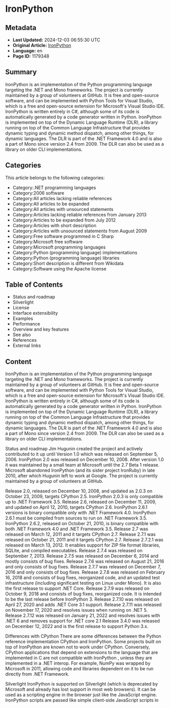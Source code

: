 # IronPython

## Metadata
- **Last Updated:** 2024-12-03 06:55:30 UTC
- **Original Article:** [IronPython](https://en.wikipedia.org/wiki/IronPython)
- **Language:** en
- **Page ID:** 1179348

## Summary
IronPython is an implementation of the Python programming language targeting the .NET and Mono frameworks. The project is currently maintained by a group of volunteers at GitHub. It is free and open-source software, and can be implemented with Python Tools for Visual Studio, which is a free and open-source extension for Microsoft's Visual Studio IDE.
IronPython is written entirely in C#, although some of its code is automatically generated by a code generator written in Python.
IronPython is implemented on top of the Dynamic Language Runtime (DLR), a library running on top of the Common Language Infrastructure that provides dynamic typing and dynamic method dispatch, among other things, for dynamic languages. The DLR is part of the .NET Framework 4.0 and is also a part of Mono since version 2.4 from 2009. The DLR can also be used as a library on older CLI implementations.

## Categories
This article belongs to the following categories:

- Category:.NET programming languages
- Category:2006 software
- Category:All articles lacking reliable references
- Category:All articles to be expanded
- Category:All articles with unsourced statements
- Category:Articles lacking reliable references from January 2013
- Category:Articles to be expanded from July 2012
- Category:Articles with short description
- Category:Articles with unsourced statements from August 2009
- Category:Free software programmed in C Sharp
- Category:Microsoft free software
- Category:Microsoft programming languages
- Category:Python (programming language) implementations
- Category:Python (programming language) libraries
- Category:Short description is different from Wikidata
- Category:Software using the Apache license

## Table of Contents

- Status and roadmap
- Silverlight
- License
- Interface extensibility
- Examples
- Performance
- Overview and key features
- See also
- References
- External links

## Content

IronPython is an implementation of the Python programming language targeting the .NET and Mono frameworks. The project is currently maintained by a group of volunteers at GitHub. It is free and open-source software, and can be implemented with Python Tools for Visual Studio, which is a free and open-source extension for Microsoft's Visual Studio IDE.
IronPython is written entirely in C#, although some of its code is automatically generated by a code generator written in Python.
IronPython is implemented on top of the Dynamic Language Runtime (DLR), a library running on top of the Common Language Infrastructure that provides dynamic typing and dynamic method dispatch, among other things, for dynamic languages. The DLR is part of the .NET Framework 4.0 and is also a part of Mono since version 2.4 from 2009. The DLR can also be used as a library on older CLI implementations.

Status and roadmap
Jim Hugunin created the project and actively contributed to it up until Version 1.0 which was released on September 5, 2006. IronPython 2.0 was released on December 10, 2008. After version 1.0 it was maintained by a small team at Microsoft until the 2.7 Beta 1 release. Microsoft abandoned IronPython (and its sister project IronRuby) in late 2010, after which Hugunin left to work at Google. The project is currently maintained by a group of volunteers at GitHub.

Release 2.0, released on December 10, 2008, and updated as 2.0.3 on October 23, 2009, targets CPython 2.5. IronPython 2.0.3 is only compatible up to .NET Framework 3.5.
Release 2.6, released on December 11, 2009, and updated on April 12, 2010, targets CPython 2.6. IronPython 2.6.1 versions is binary compatible only with .NET Framework 4.0. IronPython 2.6.1 must be compiled from sources to run on .NET Framework 3.5. IronPython 2.6.2, released on October 21, 2010, is binary compatible with both .NET Framework 4.0 and .NET Framework 3.5.
Release 2.7 was released on March 12, 2011 and it targets CPython 2.7.
Release 2.7.1 was released on October 21, 2011 and it targets CPython 2.7.
Release 2.7.2.1 was released on March 13, 2012. It enables support for ZIP file format libraries, SQLite, and compiled executables.
Release 2.7.4 was released on September 7, 2013.
Release 2.7.5 was released on December 6, 2014 and mostly consists of bug fixes.
Release 2.7.6 was released on August 21, 2016 and only consists of bug fixes.
Release 2.7.7 was released on December 7, 2016 and only consists of bug fixes.
Release 2.7.8 was released on February 16, 2018 and consists of bug fixes, reorganized code, and an updated test infrastructure (including significant testing on Linux under Mono). It is also the first release to support .NET Core.
Release 2.7.9 was released on October 9, 2018 and consists of bug fixes, reorganized code. It is intended to be the last release before IronPython 3.
Release 2.7.10 was released on April 27, 2020 and adds .NET Core 3.1 support.
Release 2.7.11 was released on November 17, 2020 and resolves issues when running on .NET 5.
Release 2.7.12 was released on January 21, 2022 and resolves issues with .NET 6 and removes support for .NET core 2.1
Release 3.4.0 was released on December 12, 2022 and is the first release to support Python 3.x.

Differences with CPython
There are some differences between the Python reference implementation CPython and IronPython. Some projects built on top of IronPython are known not to work under CPython. Conversely, CPython applications that depend on extensions to the language that are implemented in C are not compatible with IronPython
, unless they are implemented in a .NET interop. For example, NumPy was wrapped by Microsoft in 2011, allowing code and libraries dependent on it to be run directly from .NET Framework.

Silverlight
IronPython is supported on Silverlight (which is deprecated by Microsoft and already has lost support in most web browsers). It can be used as a scripting engine in the browser just like the JavaScript engine. IronPython scripts are passed like simple client-side JavaScript scripts in <script>-tags. It is then also possible to modify embedded XAML markup.
The technology behind this is called Gestalt.

The same works for IronRuby.

License
Until version 0.6, IronPython was released under the terms of Common Public License. Following recruitment of the project lead in August 2004, IronPython was made available as part of Microsoft's Shared Source initiative. This license is not OSI-approved but the authors claim it meets the open-source definition. With the 2.0 alpha release, the license was changed to the Microsoft Public License, which the OSI has approved. The latest versions are released under the terms of the Apache License 2.0.

Interface extensibility
One of IronPython's key advantages is in its function as an extensibility layer to application frameworks written in a .NET language. It is relatively simple to integrate an IronPython interpreter into an existing .NET application framework. Once in place, downstream developers can use scripts written in IronPython that interact with .NET objects in the framework, thereby extending the functionality in the framework's interface, without having to change any of the framework's code base.
IronPython makes extensive use of reflection. When passed in a reference to a .NET object, it will automatically import the types and methods available to that object. This results in a highly intuitive experience when working with .NET objects from within an IronPython script.

Examples
The following IronPython script manipulates .NET Framework objects. This script can be supplied by a third-party client-side application developer and passed into the server-side framework through an interface. Note that neither the interface, nor the server-side code is modified to support the analytics required by the client application.

In this case, assume that the .NET Framework implements a class, BookDictionary, in a module called BookService, and publishes an interface into which IronPython scripts can be sent and executed.
This script, when sent to that interface, will iterate over the entire list of books maintained by the framework, and pick out those written by Booker Prize-winning authors.
What's interesting is that the responsibility for writing the actual analytics reside with the client-side developer. The demands on the server-side developer are minimal, essentially just providing access to the data maintained by the server. This design pattern greatly simplifies the deployment and maintenance of complex application frameworks.
The following script uses the .NET Framework to create a simple Hello World message.

Performance
The performance characteristics of IronPython compared to CPython, the reference implementation of Python, depends on the exact benchmark used. IronPython performs worse than CPython on most benchmarks taken with the PyStone script but better on other benchmarks.
IronPython may perform better in Python programs that use threads or multiple cores, as it has a JIT compiler, and also because it doesn't have the Global Interpreter Lock.

Overview and key features
Integration with .NET: IronPython allows you to use .NET libraries and frameworks directly in your Python code. This means you can leverage the extensive .NET ecosystem and access features that are specific to .NET environments.
Dynamic Language Runtime (DLR): IronPython runs on the Dynamic Language Runtime, which is a set of services that support dynamic typing and dynamic method invocation in .NET languages.
Interoperability: You can call .NET code from IronPython and vice versa. This makes it possible to integrate Python scripts with existing .NET applications or use .NET components within Python projects.
Syntax and Semantics: IronPython aims to be as close as possible to the standard Python language (CPython), though there might be minor differences due to the underlying .NET platform.
Performance: While IronPython provides good performance for many applications, it might not be as fast as CPython for some tasks, particularly those that rely heavily on Python's native libraries.
Compatibility: IronPython is compatible with Python 2.x, but it does not support Python 3.x features. This means that some newer Python libraries or syntax may not be available.

See also
Boo – a language for the .NET Framework and Mono with Python-inspired syntax and features borrowed from C# and Ruby
Cobra
IronScheme
Jython – an implementation of Python for the Java Virtual Machine
Cython
PyPy – a self-hosting interpreter for the Python programming language
Tao Framework
Unladen Swallow – A (now-defunct) branch of CPython that aimed to provide superior performance using an LLVM-based just-in-time compiler

References
External links
Official website

## Archive Info
- **Archived on:** 2024-12-15 20:39:08 UTC
- **Archive Source:** Wikipedia (_en_)
- **Total References:** 0
- **Article Size:** 8819 bytes
- **Word Count:** 1380 words
